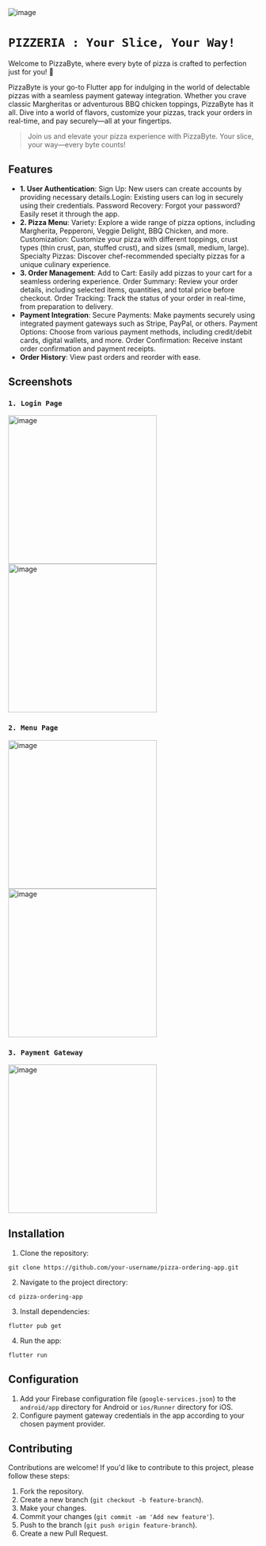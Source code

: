 <img src="img/img11.jpg" alt="image" >

# ``` PIZZERIA : Your Slice, Your Way! ```

Welcome to PizzaByte, where every byte of pizza is crafted to perfection just for you! 🍕

PizzaByte is your go-to Flutter app for indulging in the world of delectable pizzas with a seamless payment gateway integration. Whether you crave classic Margheritas or adventurous BBQ chicken toppings, PizzaByte has it all. Dive into a world of flavors, customize your pizzas, track your orders in real-time, and pay securely—all at your fingertips.

> Join us and elevate your pizza experience with PizzaByte. Your slice, your way—every byte counts!

## Features

- **1. User Authentication**: 
Sign Up: New users can create accounts by providing necessary details.Login: Existing users can log in securely using their credentials.
Password Recovery: Forgot your password? Easily reset it through the app.
- **2. Pizza Menu**: Variety: Explore a wide range of pizza options, including Margherita, Pepperoni, Veggie Delight, BBQ Chicken, and more.
Customization: Customize your pizza with different toppings, crust types (thin crust, pan, stuffed crust), and sizes (small, medium, large).
Specialty Pizzas: Discover chef-recommended specialty pizzas for a unique culinary experience.
- **3. Order Management**: Add to Cart: Easily add pizzas to your cart for a seamless ordering experience.
Order Summary: Review your order details, including selected items, quantities, and total price before checkout.
Order Tracking: Track the status of your order in real-time, from preparation to delivery.
- **Payment Integration**: Secure Payments: Make payments securely using integrated payment gateways such as Stripe, PayPal, or others.
Payment Options: Choose from various payment methods, including credit/debit cards, digital wallets, and more.
Order Confirmation: Receive instant order confirmation and payment receipts.
- **Order History**: View past orders and reorder with ease.

## Screenshots

### ``` 1. Login Page ``` 

<img src="img/3.png" alt="image" width="300" height="auto" >
<img src="img/4.png" alt="image" width="300" height="auto" >

### ``` 2. Menu Page ``` 
<img src="img/pizza_menu.png" alt="image" width="300" height="auto" >
<img src="img/1.png" alt="image" width="300" height="auto" >

### ``` 3. Payment Gateway ``` 
<img src="img/2.png" alt="image" width="300" height="auto" >

## Installation

1. Clone the repository:

``` 
git clone https://github.com/your-username/pizza-ordering-app.git 
 ```


2. Navigate to the project directory:
```
cd pizza-ordering-app
```


3. Install dependencies:

```
flutter pub get
```

4. Run the app:

```
flutter run
```


## Configuration

1. Add your Firebase configuration file (`google-services.json`) to the `android/app` directory for Android or `ios/Runner` directory for iOS.
2. Configure payment gateway credentials in the app according to your chosen payment provider.

## Contributing

Contributions are welcome! If you'd like to contribute to this project, please follow these steps:

1. Fork the repository.
2. Create a new branch (`git checkout -b feature-branch`).
3. Make your changes.
4. Commit your changes (`git commit -am 'Add new feature'`).
5. Push to the branch (`git push origin feature-branch`).
6. Create a new Pull Request.



